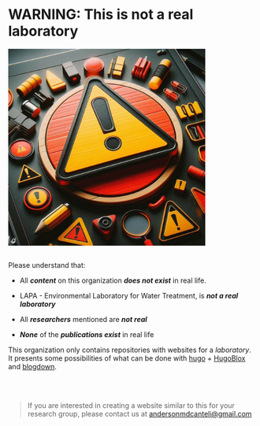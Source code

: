 # WARNING: This is not a real laboratory

<img width="400" src="https://github.com/LATA-laboratory/.github/blob/main/imgs/warning.jfif" align="center" />


<br>
<br>

Please understand that:

- All ***content*** on this organization ***does not exist*** in real life.

- LAPA - Environmental Laboratory for Water Treatment, is ***not a real laboratory***

- All ***researchers*** mentioned are ***not real***

- ***None*** of the ***publications exist*** in real life

This organization only contains repositories with websites for a *laboratory*. It presents some possibilities of what can be done with [hugo](https://gohugo.io/) + [HugoBlox](https://hugoblox.com/) and [blogdown](https://cran.r-project.org/web/packages/blogdown/index.html).



<br>
<br>

> If you are interested in creating a website similar to this for your research group, please contact us at andersonmdcanteli@gmail.com

<br>
<br>

